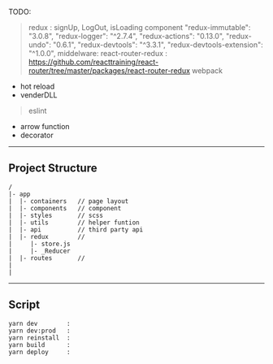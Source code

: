 
TODO:
> redux : signUp, LogOut, isLoading component
  "redux-immutable": "3.0.8",
  "redux-logger": "^2.7.4",
  "redux-actions": "0.13.0",
  "redux-undo": "0.6.1",
  "redux-devtools": "^3.3.1",
  "redux-devtools-extension": "^1.0.0",
  middelware: 
> react-router-redux : https://github.com/reacttraining/react-router/tree/master/packages/react-router-redux
> webpack
  - hot reload
  - venderDLL
> eslint
  - arrow function
  - decorator
---

## Project Structure
```
/
|- app
|  |- containers   // page layout
|  |- components   // component
|  |- styles       // scss
|  |- utils        // helper funtion
|  |- api          // third party api
|  |- redux        // 
|     |- store.js
|     |- _Reducer
|  |- routes       // 
|
|
```

---

## Script
```
yarn dev        : 
yarn dev:prod   : 
yarn reinstall  : 
yarn build      : 
yarn deploy     : 
```